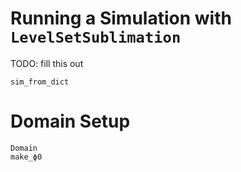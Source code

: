 # Running a Simulation with `LevelSetSublimation`

TODO: fill this out
```@docs
sim_from_dict
```

# Domain Setup
```@docs
Domain
make_ϕ0
```
